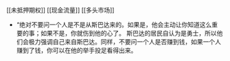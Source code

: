 [[未抵押期权]]
[[现金流量]]
[[多头市场]]
- “绝对不要问一个人是不是从斯巴达来的。如果是，他会主动让你知道这么重要的事；如果不是，你就伤到他的心了。
斯巴达的居民自认为是勇士，所以他们会极力强调自己来自斯巴达。同样，不要问一个人是否赚到钱，如果一个人赚到了钱，你可以在他的举手投足看得出来。

